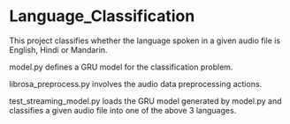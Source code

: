 # Language_Classification
This project classifies whether the language spoken in a given audio file is English, Hindi or Mandarin.

model.py defines a GRU model for the classification problem. 

librosa_preprocess.py involves the audio data preprocessing actions.

test_streaming_model.py loads the GRU model generated by model.py and classifies a given audio file into one of the
above 3 languages.
